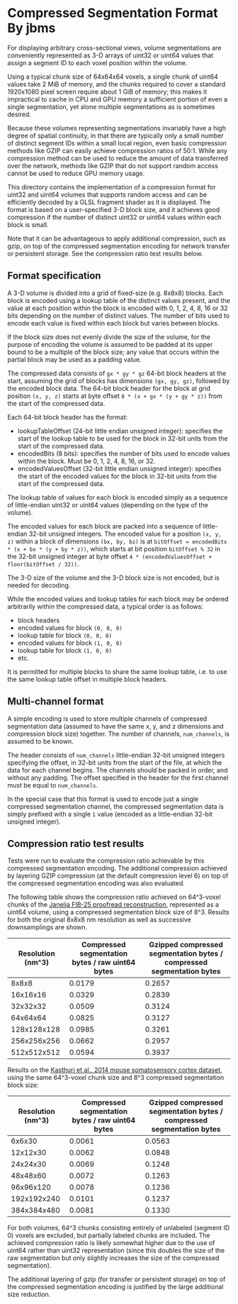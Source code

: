 Compressed Segmentation Format
By jbms
==

For displaying arbitrary cross-sectional views, volume segmentations are conveniently represented as 3-D arrays of uint32 or uint64 values that assign a segment ID to each voxel position within the volume.

Using a typical chunk size of 64x64x64 voxels, a single chunk of uint64 values take 2 MiB of memory, and the chunks required to cover a standard 1920x1080 pixel screen require about 1 GiB of memory; this makes it impractical to cache in CPU and GPU memory a sufficient portion of even a single segmentation, yet alone multiple segmentations as is sometimes desired.

Because these volumes representing segmentations invariably have a high degree of spatial continuity, in that there are typically only a small number of distinct segment IDs within a small local region, even basic compression methods like GZIP can easily achieve compression ratios of 50:1.  While any compression method can be used to reduce the amount of data transferred over the network, methods like GZIP that do not support random access cannot be used to reduce GPU memory usage.

This directory contains the implementation of a compression format for uint32 and uint64 volumes that supports random access and can be efficiently decoded by a GLSL fragment shader as it is displayed.  The format is based on a user-specified 3-D block size, and it achieves good compression if the number of distinct uint32 or uint64 values within each block is small.

Note that it can be advantageous to apply additional compression, such as gzip, on top of the compressed segmentation encoding for network transfer or persistent storage.  See the compression ratio test results below.

Format specification
--

A 3-D volume is divided into a grid of fixed-size (e.g. 8x8x8) blocks.  Each block is encoded using a lookup table of the distinct values present, and the value at each position within the block is encoded with 0, 1, 2, 4, 8, 16 or 32 bits depending on the number of distinct values.  The number of bits used to encode each value is fixed within each block but varies between blocks.

If the block size does not evenly divide the size of the volume, for the purpose of encoding the volume is assumed to be padded at its upper bound to be a multiple of the block size; any value that occurs within the partial block may be used as a padding value.

The compressed data consists of `gx * gy * gz` 64-bit block headers at the start, assuming the grid of blocks has dimensions `(gx, gy, gz)`, followed by the encoded block data.  The 64-bit block header for the block at grid position `(x, y, z)` starts at byte offset `8 * (x + gx * (y + gy * z))` from the start of the compressed data.

Each 64-bit block header has the format:
- lookupTableOffset (24-bit little endian unsigned integer): specifies the start of the lookup table to be used for the block in 32-bit units from the start of the compressed data.
- encodedBits (8 bits): specifies the number of bits used to encode values within the block.  Must be 0, 1, 2, 4, 8, 16, or 32.
- encodedValuesOffset (32-bit little endian unsigned integer): specifies the start of the encoded values for the block in 32-bit units from the start of the compressed data.

The lookup table of values for each block is encoded simply as a sequence of little-endian uint32 or uint64 values (depending on the type of the volume).

The encoded values for each block are packed into a sequence of little-endian 32-bit unsigned integers.  The encoded value for a position `(x, y, z)` within a block of dimensions `(bx, by, bz)` is at `bitOffset = encodedBits * (x + bx * (y + by * z))`, which starts at bit position `bitOffset % 32` in the 32-bit unsigned integer at byte offset `4 * (encodedValuesOffset + floor(bitOffset / 32))`.

The 3-D size of the volume and the 3-D block size is not encoded, but is needed for decoding.

While the encoded values and lookup tables for each block may be ordered arbitrarily within the compressed data, a typical order is as follows:
- block headers
- encoded values for block `(0, 0, 0)`
- lookup table for block `(0, 0, 0)`
- encoded values for block `(1, 0, 0)`
- lookup table for block `(1, 0, 0)`
- etc.

It is permitted for multiple blocks to share the same lookup table, i.e. to use the same lookup table offset in multiple block headers.

Multi-channel format
--

A simple encoding is used to store multiple channels of compressed segmentation data (assumed to
have the same x, y, and z dimensions and compression block size) together.  The number of channels,
`num_channels`, is assumed to be known.

The header consists of `num_channels` little-endian 32-bit unsigned integers specifying the offset,
in 32-bit units from the start of the file, at which the data for each channel begins.  The channels
should be packed in order, and without any padding.  The offset specified in the header for the
first channel must be equal to `num_channels`.

In the special case that this format is used to encode just a single compressed segmentation
channel, the compressed segmentation data is simply prefixed with a single `1` value (encoded as a
little-endian 32-bit unsigned integer).

Compression ratio test results
--

Tests were run to evaluate the compression ratio achievable by this compressed segmentation encoding.  The additional compression achieved by layering GZIP compression (at the default compression level 6) on top of the compressed segmentation encoding was also evaluated.

The following table shows the compression ratio achieved on 64^3-voxel chunks of the [Janelia FIB-25 proofread reconstruction](https://www.janelia.org/project-team/flyem/data-and-software-release), represented as a uint64 volume, using a compressed segmentation block size of 8^3.  Results for both the original 8x8x8 nm resolution as well as successive downsamplings are shown.

| Resolution (nm^3) | Compressed segmentation bytes / raw uint64 bytes | Gzipped compressed segmentation bytes / compressed segmentation bytes
| ----------------- | ------------------------------------------------ | ---------------------------------------------------------------------
| 8x8x8             | 0.0179 | 0.2657
| 16x16x16          | 0.0329 | 0.2839
| 32x32x32          | 0.0509 | 0.3124
| 64x64x64          | 0.0825 | 0.3127
| 128x128x128       | 0.0985 | 0.3261
| 256x256x256       | 0.0662 | 0.2957
| 512x512x512       | 0.0594 | 0.3937

Results on the [Kasthuri et al., 2014 mouse somatosensory cortex dataset](http://openconnecto.me/Kasthurietal2014), using the same 64^3-voxel chunk size and 8^3 compressed segmentation block size:

| Resolution (nm^3) | Compressed segmentation bytes / raw uint64 bytes | Gzipped compressed segmentation bytes / compressed segmentation bytes
| ----------------- | ------------------------------------------------ | ---------------------------------------------------------------------
| 6x6x30            | 0.0061 | 0.0563
| 12x12x30          | 0.0062 | 0.0848
| 24x24x30          | 0.0069 | 0.1248
| 48x48x60          | 0.0072 | 0.1263
| 96x96x120         | 0.0078 | 0.1236
| 192x192x240       | 0.0101 | 0.1237
| 384x384x480       | 0.0081 | 0.1330

For both volumes, 64^3 chunks consisting entirely of unlabeled (segment ID 0) voxels are excluded, but partially labeled chunks are included.  The achieved compression ratio is likely somewhat higher due to the use of uint64 rather than uint32 representation (since this doubles the size of the raw segmentation but only slightly increases the size of the compressed segmentation).

The additional layering of gzip (for transfer or persistent storage) on top of the compressed segmentation encoding is justified by the large additional size reduction.